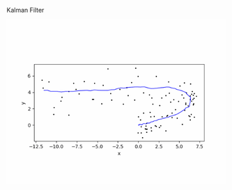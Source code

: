 Kalman Filter

![](https://github.com/relifeto18/ROB_422/blob/main/HW5%20-%20Kalman%20Filter/Kalman%20Filter.gif)
